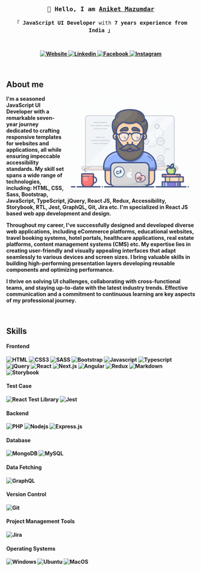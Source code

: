 <!-- Introduction  -->
<h3 align="center">
<samp>
👋 Hello, I am
<b><a target="_blank" href="https://aniketmazumdar.vercel.app">Aniket Mazumdar</a></b>
</samp>
</h3>


<p align="center">
<samp>
「 <b>JavaScript UI Developer</b> with <b>7 years experience from <b>India</b> 」
</samp>
</p>
<br />


<p align="center">
<a href="https://aniketmazumdar.vercel.app" target="blank">
<img src="https://img.shields.io/badge/Website-CD5C5C?style=for-the-badge&logo=medium&logoColor=white" alt="Website" />
</a>
<a href="https://www.linkedin.com/in/aniket-mazumdar" target="_blank">
<img src="https://img.shields.io/badge/LinkedIn-0077B5?style=for-the-badge&logo=linkedin&logoColor=white" alt="Linkedin" />
</a>
<a href="https://www.facebook.com/kid93s" target="_blank">
<img src="https://img.shields.io/badge/Facebook-316FF6?&style=for-the-badge&logo=facebook&logoColor=white" alt="Facebook" />
</a>
<a href="https://www.instagram.com/kid93s" target="_blank">
<img src="https://img.shields.io/badge/Instagram-D62976?style=for-the-badge&logo=instagram&logoColor=white" alt="Instagram" />
</a>

</p>
<br />




<!-- About Me -->
## About me

<p>
<img align="right" width="350" src="/assets/programmer.gif" alt="Coding gif" />

I'm a seasoned <b>JavaScript UI Developer</b> with a remarkable <b>seven-year</b> journey dedicated to crafting <b>responsive templates</b> for websites and applications, all while ensuring impeccable <b>accessibility standards</b>. My skill set spans a wide range of technologies, including: <b>HTML, CSS, Sass, Bootstrap, JavaScript, TypeScript, jQuery, React JS, Redux, Accessibility, Storybook, RTL, Jest, GraphQL, Git, Jira</b> etc. I'm specialized in <b>React JS based web app</b> development and design.

Throughout my career, I've successfully designed and developed diverse web applications, including <b>eCommerce platforms, educational websites, travel booking systems, hotel portals, healthcare applications, real estate platforms, content management systems (CMS)</b> etc. My expertise lies in creating user-friendly and visually appealing interfaces that adapt seamlessly to various devices and screen sizes. I bring valuable skills in building <b>high-performing presentation layers</b> developing <b>reusable components</b> and <b>optimizing performance</b>.


I thrive on solving UI challenges, collaborating with cross-functional teams, and staying up-to-date with the latest industry trends. Effective communication and a commitment to continuous learning are key aspects of my professional journey.
</p>
<br/>




<!-- Skills -->
## Skills


#### Frontend
![HTML](https://img.shields.io/badge/HTML5-E34C26?style=for-the-badge&logo=html5&logoColor=white)
![CSS3](https://img.shields.io/badge/CSS3-264DE4?style=for-the-badge&logo=css3&logoColor=white)
![SASS](https://img.shields.io/badge/Sass-CC6699?style=for-the-badge&logo=sass&logoColor=white)
![Bootstrap](https://img.shields.io/badge/Bootstrap-337AB7?style=for-the-badge&logo=bootstrap&logoColor=white)
![Javascript](https://img.shields.io/badge/Javascript-F0DB4F?style=for-the-badge&logo=javascript&logoColor=323330)
![Typescript](https://img.shields.io/badge/Typescript-007ACC?style=for-the-badge&logo=typescript&logoColor=white)
![jQuery](https://img.shields.io/badge/jQuery-0769AD?style=for-the-badge&logo=jQuery&logoColor=white)
![React](https://img.shields.io/badge/React.js-61DBFB?style=for-the-badge&logo=react&logoColor=black)
![Next.js](https://img.shields.io/badge/Next.js-000000?style=for-the-badge&logo=nextdotjs&logoColor=white)
![Angular](https://img.shields.io/badge/Angular-B52E31?style=for-the-badge&logo=angular&logoColor=white)
![Redux](https://img.shields.io/badge/Redux-764ABC?style=for-the-badge&logo=redux&logoColor=white)
![Markdown](https://img.shields.io/badge/Markdown-000000?style=for-the-badge&logo=markdown&logoColor=white)
![Storybook](https://img.shields.io/badge/storybook-FF528C?style=for-the-badge&logo=storybook&logoColor=white)


#### Test Case
![React Test Library](https://img.shields.io/badge/RTL-F00?style=for-the-badge&logo=rtl&logoColor=white)
![Jest](https://img.shields.io/badge/Jest-C63D14?style=for-the-badge&logo=jest&logoColor=white)


#### Backend
![PHP](https://img.shields.io/badge/PHP-777BB3?style=for-the-badge&logo=php&logoColor=white)
![Nodejs](https://img.shields.io/badge/Node.js-3C873A?style=for-the-badge&logo=node.js&logoColor=white)
![Express.js](https://img.shields.io/badge/Express.js-000?style=for-the-badge&logo=express&logoColor=white)


#### Database
![MongoDB](https://img.shields.io/badge/MongoDB-4DB33D?style=for-the-badge&logo=mongodb&logoColor=white)
![MySQL](https://img.shields.io/badge/MySQL-F29111?style=for-the-badge&logo=mysql&logoColor=white)


#### Data Fetching
![GraphQL](https://img.shields.io/badge/GraphQL-E535AB?style=for-the-badge&logo=graphql&logoColor=white)


#### Version Control
![Git](https://img.shields.io/badge/Git-F1502F?style=for-the-badge&logo=git&logoColor=white)


#### Project Management Tools
![Jira](https://img.shields.io/badge/jira-0052CC?style=for-the-badge&logo=jira&logoColor=white)


#### Operating Systems
![Windows](https://img.shields.io/badge/Windows-00A4EF?style=for-the-badge&logo=windows&logoColor=white)
![Ubuntu](https://img.shields.io/badge/ubuntu-dd4814?style=for-the-badge&logo=ubuntu&logoColor=white)
![MacOS](https://img.shields.io/badge/macos-555555?style=for-the-badge&logo=apple&logoColor=white)
